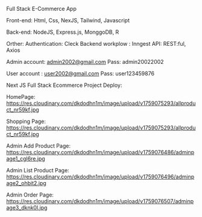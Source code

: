 Full Stack E-Commerce App

Front-end: Html, Css, NexJS, Tailwind, Javascript

Back-end: NodeJS, Express.js, MonggoDB, R

Orther:
    Authentication: Cleck
    Backend workplow : Inngest
API: REST:ful, Axios

Admin account: admin2002@gmail.com
Pass: admin20022002

User account : user2002@gmail.com
Pass: user123459876

Next JS Full Stack Ecommerce Project
Deploy:

HomePage: 
https://res.cloudinary.com/dkdodhn1m/image/upload/v1759075293/allproduct_nr59kf.jpg

Shopping Page:
https://res.cloudinary.com/dkdodhn1m/image/upload/v1759075293/allproduct_nr59kf.jpg

Admin Add Product Page:
https://res.cloudinary.com/dkdodhn1m/image/upload/v1759076486/adminpage1_cgl6re.jpg

Admin List Product Page:
https://res.cloudinary.com/dkdodhn1m/image/upload/v1759076496/adminpage2_ohbit2.jpg

Admin Order Page:
https://res.cloudinary.com/dkdodhn1m/image/upload/v1759076507/adminpage3_dknk0l.jpg

